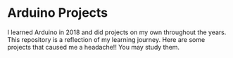 # Arduino Projects
I learned Arduino in 2018 and did projects on my own throughout the years. This repository is a reflection of my learning journey. Here are some projects that caused me a headache!! You may study them.
 
